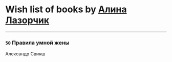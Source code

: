 # Wish list of books by [Алина Лазорчик](https://my.mail.ru/mail/lalisha1990/)
---

### `50` Правила умной жены

Александр Свияш

